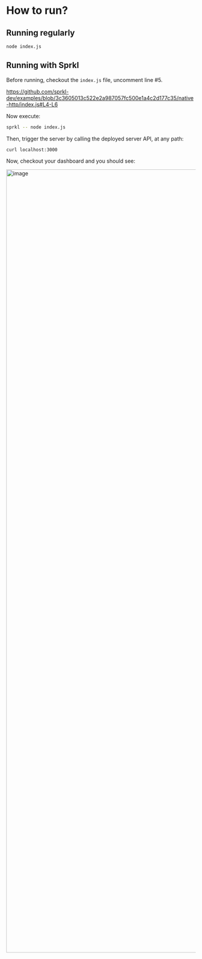 # How to run?

## Running regularly

```bash
node index.js
```

## Running with Sprkl
Before running, checkout the `index.js` file, uncomment line #5.

https://github.com/sprkl-dev/examples/blob/3c3605013c522e2a987057fc500e1a4c2d177c35/native-http/index.js#L4-L6

Now execute:

```bash
sprkl -- node index.js
```

Then, trigger the server by calling the deployed server API, at any path:

```bash
curl localhost:3000
```

Now, checkout your dashboard and you should see:

<img width="2079" alt="image" src="https://user-images.githubusercontent.com/89517972/210246317-3db0a71b-240d-42fe-a548-f3602d49fc75.png">
